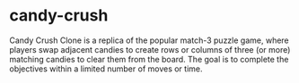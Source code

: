 # candy-crush
Candy Crush Clone is a replica of the popular match-3 puzzle game, where players swap adjacent candies to create rows or columns of three (or more) matching candies to clear them from the board. The goal is to complete the objectives within a limited number of moves or time.

